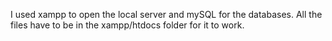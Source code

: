 I used xampp to open the local server and mySQL for the databases. 
All the files have to be in the xampp/htdocs folder for it to work.